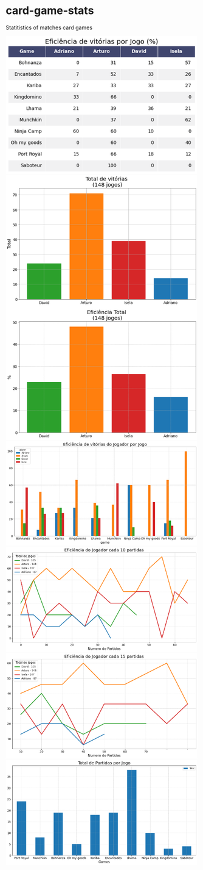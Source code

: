 # card-game-stats
Statitistics of matches card games

<div align="center">
  <img src="https://raw.githubusercontent.com/mhacarthur/card-game-stats/main/fig/Eficiencia_por_jogo_table.png" alt="Tabela estatísticas" />
</div>

<div align="center">
  <img src="https://raw.githubusercontent.com/mhacarthur/card-game-stats/main/fig/general_statistics.png" alt="General Statistics" />
</div>

<div align="center">
  <img src="https://raw.githubusercontent.com/mhacarthur/card-game-stats/main/fig/eficiencia_por_jogo.png" alt="Eficiência por jogo" />
</div>

<div align="center">
  <img src="https://raw.githubusercontent.com/mhacarthur/card-game-stats/main/fig/eficiencia_cada_10.png" alt="Eficiencia cada 10" />
</div>

<div align="center">
  <img src="https://raw.githubusercontent.com/mhacarthur/card-game-stats/main/fig/eficiencia_cada_15.png", alt="Eficiencia cada 15" />
</div>

<div align="center">
  <img src="https://raw.githubusercontent.com/mhacarthur/card-game-stats/main/fig/Total_partidas.png", alt="Total de partidas" />
</div>
